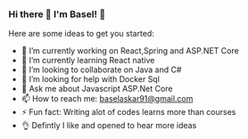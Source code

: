 ### Hi there 👋 I'm Basel! 🙂



Here are some ideas to get you started:

- 🔭 I’m currently working on React,Spring and ASP.NET Core
- 🌱 I’m currently learning React native
- 👯 I’m looking to collaborate on Java and C#
- 🤔 I’m looking for help with Docker Sql
- 💬 Ask me about Javascript ASP.Net Core
- 📫 How to reach me: baselaskar91@gmail.com
- ⚡ Fun fact: Writing alot of codes learns more than courses
- 👌 Defintly I like and opened to hear more ideas
